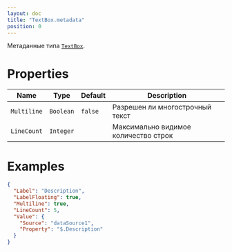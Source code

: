 ```yaml
---
layout: doc
title: "TextBox.metadata"
position: 0
---
```


Метаданные типа [`TextBox`](../).

# Properties

|Name|Type|Default|Description|
|----|----|-------|-----------|
|`Multiline`|`Boolean`|`false`|Разрешен ли многострочный текст|
|`LineCount`|`Integer`||Максимально видимое количество строк|

# Examples

```json
{
  "Label": "Description",
  "LabelFloating": true,
  "Multiline": true,
  "LineCount": 5,
  "Value": {
    "Source": "dataSource1",
    "Property": "$.Description"
  }
}
```
